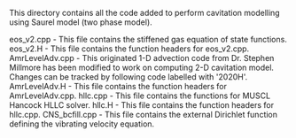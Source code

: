This directory contains all the code added to perform cavitation modelling using Saurel model (two phase model).

eos_v2.cpp - This file contains the stiffened gas equation of state functions.
eos_v2.H - This file contains the function headers for eos_v2.cpp.
AmrLevelAdv.cpp - This originated 1-D advection code from Dr. Stephen Millmore has been modified to work on computing 2-D cavitation model. Changes can be tracked by following code labelled with '2020H'.
AmrLevelAdv.H - This file contains the function headers for AmrLevelAdv.cpp.
hllc.cpp - This file contains the functions for MUSCL Hancock HLLC solver.
hllc.H - This file contains the function headers for hllc.cpp.
CNS_bcfill.cpp - This file contains the external Dirichlet function defining the vibrating velocity equation.